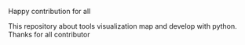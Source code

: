 Happy contribution for all

This repository about tools visualization map and develop with python. Thanks for all contributor
